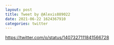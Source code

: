 ```yaml
--- 
layout: post 
title: Tweet by @Alexis889022 
date: 2021-06-22 1624367910 
categories: twitter 
--- 
```

https://twitter.com/o/status/1407327111841566728